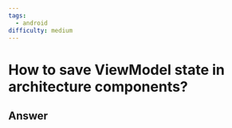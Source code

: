 ```yaml
---
tags:
  - android
difficulty: medium
---
```


# How to save ViewModel state in architecture components?

## Answer

